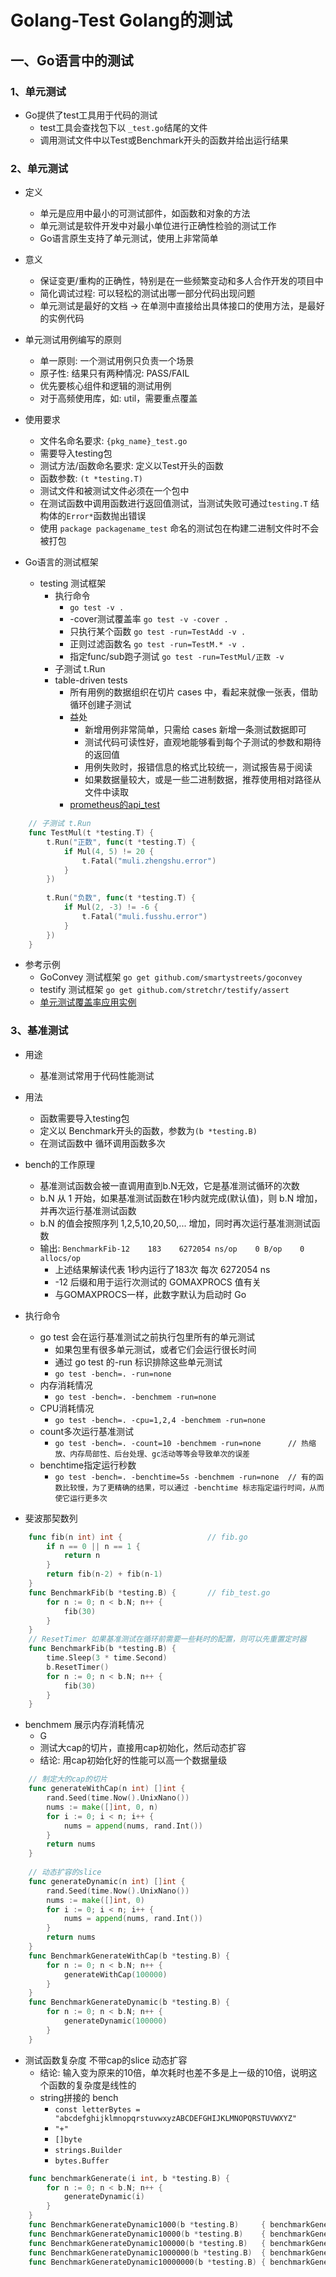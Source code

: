 # Golang-Test  Golang的测试

## 一、Go语言中的测试

### 1、单元测试
- Go提供了test工具用于代码的测试
	- test工具会查找包下以 `_test.go`结尾的文件
	- 调用测试文件中以Test或Benchmark开头的函数并给出运行结果

### 2、单元测试
- 定义
	- 单元是应用中最小的可测试部件，如函数和对象的方法
	- 单元测试是软件开发中对最小单位进行正确性检验的测试工作
	- Go语言原生支持了单元测试，使用上非常简单

- 意义
	- 保证变更/重构的正确性，特别是在一些频繁变动和多人合作开发的项目中
	- 简化调试过程: 可以轻松的测试出哪一部分代码出现问题
	- 单元测试是最好的文档 -> 在单测中直接给出具体接口的使用方法，是最好的实例代码

- 单元测试用例编写的原则
	- 单一原则: 一个测试用例只负责一个场景
	- 原子性: 结果只有两种情况: PASS/FAIL
	- 优先要核心组件和逻辑的测试用例
	- 对于高频使用库，如: util，需要重点覆盖

- 使用要求
	- 文件名命名要求: `{pkg_name}_test.go`
	- 需要导入testing包
	- 测试方法/函数命名要求: 定义以Test开头的函数
	- 函数参数: `(t *testing.T)`
	- 测试文件和被测试文件必须在一个包中
	- 在测试函数中调用函数进行返回值测试，当测试失败可通过`testing.T` 结构体的`Error*`函数抛出错误
	- 使用 `package packagename_test` 命名的测试包在构建二进制文件时不会被打包

- Go语言的测试框架
	- testing 测试框架
		- 执行命令
			- `go test -v .`
			- -cover测试覆盖率 `go test -v -cover .`
			- 只执行某个函数 `go test -run=TestAdd -v .`
			- 正则过滤函数名 `go test -run=TestM.* -v .`
			- 指定func/sub跑子测试 `go test -run=TestMul/正数 -v`
		- 子测试 t.Run
		- table-driven tests
			- 所有用例的数据组织在切片 cases 中，看起来就像一张表，借助循环创建子测试
			- 益处
				- 新增用例非常简单，只需给 cases 新增一条测试数据即可
				- 测试代码可读性好，直观地能够看到每个子测试的参数和期待的返回值
				- 用例失败时，报错信息的格式比较统一，测试报告易于阅读
				- 如果数据量较大，或是一些二进制数据，推荐使用相对路径从文件中读取
			- [prometheus的api_test](https://github.com/prometheus/prometheus/blob/main/web/api/v1/api_test.go)
```go
	// 子测试 t.Run
	func TestMul(t *testing.T) {
		t.Run("正数", func(t *testing.T) {
			if Mul(4, 5) != 20 {
				t.Fatal("muli.zhengshu.error")
			}
		})
	
		t.Run("负数", func(t *testing.T) {
			if Mul(2, -3) != -6 {
				t.Fatal("muli.fusshu.error")
			}
		})
	}
```

- 参考示例
	- GoConvey 测试框架 `go get github.com/smartystreets/goconvey`
	- testify 测试框架 `go get github.com/stretchr/testify/assert`
	- [单元测试覆盖率应用实例](https://github.com/m3db/m3/pull/3525)

### 3、基准测试
- 用途
	- 基准测试常用于代码性能测试

- 用法
	- 函数需要导入testing包
	- 定义以 Benchmark开头的函数，参数为`(b *testing.B)`
	- 在测试函数中 循环调用函数多次

- bench的工作原理
	- 基准测试函数会被一直调用直到b.N无效，它是基准测试循环的次数
	- b.N 从 1 开始，如果基准测试函数在1秒内就完成(默认值)，则 b.N 增加，并再次运行基准测试函数
	- b.N 的值会按照序列 1,2,5,10,20,50,... 增加，同时再次运行基准测测试函数
	- 输出: `BenchmarkFib-12    183    6272054 ns/op    0 B/op    0 allocs/op`
		- 上述结果解读代表 1秒内运行了183次 每次 6272054 ns
		- -12 后缀和用于运行次测试的 GOMAXPROCS 值有关
		- 与GOMAXPROCS一样，此数字默认为启动时 Go

- 执行命令
	- go test 会在运行基准测试之前执行包里所有的单元测试
		- 如果包里有很多单元测试，或者它们会运行很长时间
		- 通过 go test 的-run 标识排除这些单元测试
		- `go test -bench=. -run=none`
	- 内存消耗情况
		- `go test -bench=. -benchmem -run=none`
	- CPU消耗情况
		- `go test -bench=. -cpu=1,2,4 -benchmem -run=none`
	- count多次运行基准测试
		- `go test -bench=. -count=10 -benchmem -run=none      // 热缩放、内存局部性、后台处理、gc活动等等会导致单次的误差`
	- benchtime指定运行秒数 
		- `go test -bench=. -benchtime=5s -benchmem -run=none  // 有的函数比较慢，为了更精确的结果，可以通过 -benchtime 标志指定运行时间，从而使它运行更多次`


- 斐波那契数列
```go
	func fib(n int) int {                   // fib.go
		if n == 0 || n == 1 {
			return n
		}
		return fib(n-2) + fib(n-1)
	}
	func BenchmarkFib(b *testing.B) {       // fib_test.go
		for n := 0; n < b.N; n++ {
			fib(30)
		}
	}
	// ResetTimer 如果基准测试在循环前需要一些耗时的配置，则可以先重置定时器
	func BenchmarkFib(b *testing.B) {
		time.Sleep(3 * time.Second)
		b.ResetTimer()
		for n := 0; n < b.N; n++ {
			fib(30)
		}
	}
```

- benchmem 展示内存消耗情况
	- G
	- 测试大cap的切片，直接用cap初始化，然后动态扩容
	- 结论: 用cap初始化好的性能可以高一个数据量级
```go
	// 制定大的cap的切片
	func generateWithCap(n int) []int {
		rand.Seed(time.Now().UnixNano())
		nums := make([]int, 0, n)
		for i := 0; i < n; i++ {
			nums = append(nums, rand.Int())
		}
		return nums
	}
	
	// 动态扩容的slice
	func generateDynamic(n int) []int {
		rand.Seed(time.Now().UnixNano())
		nums := make([]int, 0)
		for i := 0; i < n; i++ {
			nums = append(nums, rand.Int())
		}
		return nums
	}
	func BenchmarkGenerateWithCap(b *testing.B) {
		for n := 0; n < b.N; n++ {
			generateWithCap(100000)
		}
	}
	func BenchmarkGenerateDynamic(b *testing.B) {
		for n := 0; n < b.N; n++ {
			generateDynamic(100000)
		}
	}
```

- 测试函数复杂度 不带cap的slice 动态扩容
	- 结论: 输入变为原来的10倍，单次耗时也差不多是上一级的10倍，说明这个函数的复杂度是线性的
	- string拼接的 bench
		- `const letterBytes = "abcdefghijklmnopqrstuvwxyzABCDEFGHIJKLMNOPQRSTUVWXYZ"`
		- `"+"`
		- `[]byte`
		- `strings.Builder`
		- `bytes.Buffer`
```go
	func benchmarkGenerate(i int, b *testing.B) {
		for n := 0; n < b.N; n++ {
			generateDynamic(i)
		}
	}
	func BenchmarkGenerateDynamic1000(b *testing.B)     { benchmarkGenerate(1000, b) }
	func BenchmarkGenerateDynamic10000(b *testing.B)    { benchmarkGenerate(10000, b) }
	func BenchmarkGenerateDynamic100000(b *testing.B)   { benchmarkGenerate(100000, b) }
	func BenchmarkGenerateDynamic1000000(b *testing.B)  { benchmarkGenerate(1000000, b) }
	func BenchmarkGenerateDynamic10000000(b *testing.B) { benchmarkGenerate(10000000, b) }
```